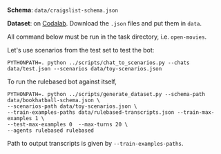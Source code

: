 **Schema**: `data/craigslist-schema.json`

**Dataset**: on [Codalab](https://codalab.stanford.edu/bundles/0xd37b585db49243adbba3afe3960b42a2/).
Download the `.json` files and put them in `data`.

All command below must be run in the task directory, i.e. `open-movies`.


Let's use scenarios from the test set to test the bot:
```
PYTHONPATH=. python ../scripts/chat_to_scenarios.py --chats data/test.json --scenarios data/toy-scenarios.json
```

To run the rulebased bot against itself,
```
PYTHONPATH=. python ../scripts/generate_dataset.py --schema-path data/bookhatball-schema.json \
--scenarios-path data/toy-scenarios.json \
--train-examples-paths data/rulebased-transcripts.json --train-max-examples 1 \
--test-max-examples 0  --max-turns 20 \
--agents rulebased rulebased
```
Path to output transcripts is given by `--train-examples-paths`.
